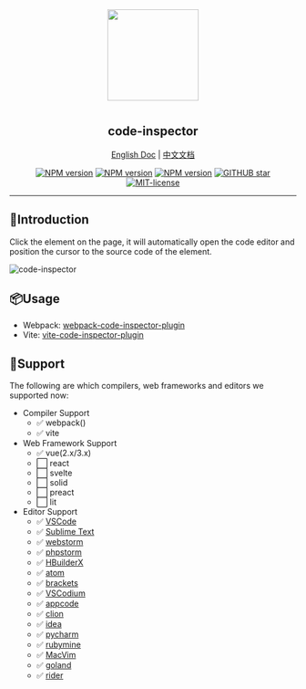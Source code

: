 <div align="center">
<img src="https://t4.wodetu.cn/2023/03/19/cbea9d31e70a335d4494cf9699c0ab97.png" width=160px" style="margin-bottom: 12px;" />

<p align="center">
  <h2>code-inspector</h2>
  <a href="https://github.com/zh-lx/code-inspector/blob/main/README.md">English Doc</a>
  |
  <a href="https://github.com/zh-lx/code-inspector/blob/main/docs/README-ZH.md">中文文档</a>
</p>

[![NPM version](https://img.shields.io/npm/v/code-inspector-core/latest?style=plastic)](https://www.npmjs.com/package/code-inspector-core)
[![NPM version](https://img.shields.io/npm/v/webpack-code-inspector-plugin/latest?label=webpack-code-inspector-plugin&style=plastic)](https://www.npmjs.com/package/webpack-code-inspector-plugin)
[![NPM version](https://img.shields.io/npm/v/vite-code-inspector-plugin/latest?label=vite-code-inspector-plugin&style=plastic)](https://www.npmjs.com/package/vite-code-inspector-plugin)
[![GITHUB star](https://img.shields.io/github/stars/zh-lx/code-inspector.svg)](https://github.com/zh-lx/code-inspector)
[![MIT-license](https://img.shields.io/npm/l/code-inspector.svg)](https://opensource.org/licenses/MIT)

</div>

<hr />

## 📜Introduction

Click the element on the page, it will automatically open the code editor and position the cursor to the source code of the element.

![code-inspector](https://user-images.githubusercontent.com/73059627/227070438-6e40e112-6f1d-4f67-9f26-53986bff77c3.gif)

## 📦Usage

- Webpack: [webpack-code-inspector-plugin](https://github.com/zh-lx/code-inspector/blob/main/packages/webpack-plugin/README.md)
- Vite: [vite-code-inspector-plugin](https://github.com/zh-lx/code-inspector/blob/main/packages/vite-plugin/README.md)

## 🎨Support

The following are which compilers, web frameworks and editors we supported now:

- Compiler Support
  - ✅ webpack()
  - ✅ vite
- Web Framework Support
  - ✅ vue(2.x/3.x)
  - ⬜ react
  - ⬜ svelte
  - ⬜ solid
  - ⬜ preact
  - ⬜ lit
- Editor Support
  - ✅ [VSCode](https://code.visualstudio.com/)
  - ✅ [Sublime Text](https://www.sublimetext.com/)
  - ✅ [webstorm](https://www.jetbrains.com/webstorm/)
  - ✅ [phpstorm](https://www.jetbrains.com/phpstorm/)
  - ✅ [HBuilderX](https://www.dcloud.io/hbuilderx.html)
  - ✅ [atom](https://atom.io/)
  - ✅ [brackets](https://brackets.io/)
  - ✅ [VSCodium](https://vscodium.com/)
  - ✅ [appcode](https://www.jetbrains.com/objc/)
  - ✅ [clion](https://www.jetbrains.com/clion/)
  - ✅ [idea](https://www.jetbrains.com/idea/)
  - ✅ [pycharm](https://www.jetbrains.com/pycharm/)
  - ✅ [rubymine](https://www.jetbrains.com/ruby/)
  - ✅ [MacVim](https://macvim-dev.github.io/macvim/)
  - ✅ [goland](https://www.jetbrains.com/go/)
  - ✅ [rider](https://www.jetbrains.com/rider/)
